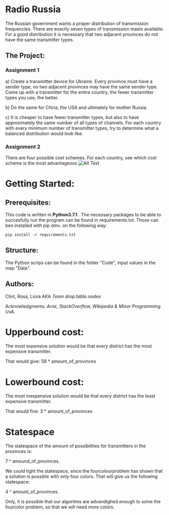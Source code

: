# Radio Russia
The Russian government wants a proper distribution of transmission frequencies. There are exactly seven types of transmission masts available. For a good distribution it is necessary that two adjacent provinces do not have the same transmitter types.

## The Project:
### Assignment 1
a) Create a transmitter device for Ukraine. Every province must have a sender type, no two adjacent provinces may have the same sender type. Come up with a transmitter for the entire country, the fewer transmitter types you use, the better.

b) Do the same for China, the USA and ultimately for mother Russia.

c) It is cheaper to have fewer transmitter types, but also to have approximately the same number of all types of channels. For each country with every minimum number of transmitter types, try to determine what a balanced distribution would look like.

### Assignment 2
There are four possible cost schemes. For each country, see which cost scheme is the most advantageous
![Alt Text](https://upload.wikimedia.org/wikipedia/commons/thumb/6/66/Bla_bla_Russia.svg/1280px-Bla_bla_Russia.svg.png)

# Getting Started:
## Prerequisites:
This code is written in **Python3.7.1** . The necessary packages to be able to succesfully run the program can be found in requirements.txt. Those can ben installed with pip dmv. on the following way:

`pip install -r requirements.txt `

## Structure:
The Python scrips can be found in the folder "Code", input values in the map "Data".

## Authors:
Clint, Rosa, Liora
AKA *Team drop.table.nodes*

Acknowledgments:
*Arne,
StackOverflow,
Wikipedia &
Minor Programming UvA.*

# Upperbound cost:
The most expensive solution would be that every district has the most expensive transmitter.

That would give: 58 * amount_of_provinces

# Lowerbound cost:
The most inexpensive solution would be that every district has the least expensive transmitter. 

That would five: 3 * amount_of_provinces

# Statespace
The statespace of the amount of possibilities for transmitters in the provinces is:

7 ^ amound_of_provinces.

We could tight the statespace, since the fourcolourproblem has shown that a solution is possible with only four colors. That will give us the following statespace:

4 ^ amount_of_provinces.

Only, it is possible that our algoritms are advandighed enough to solve the fourcolor problem, so that we will need more colors. 


